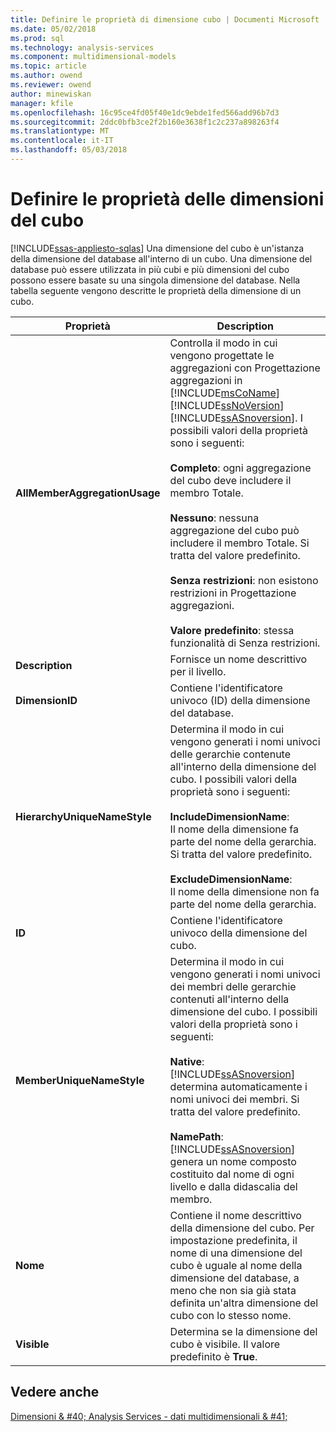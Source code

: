 ```yaml
---
title: Definire le proprietà di dimensione cubo | Documenti Microsoft
ms.date: 05/02/2018
ms.prod: sql
ms.technology: analysis-services
ms.component: multidimensional-models
ms.topic: article
ms.author: owend
ms.reviewer: owend
author: minewiskan
manager: kfile
ms.openlocfilehash: 16c95ce4fd05f40e1dc9ebde1fed566add96b7d3
ms.sourcegitcommit: 2ddc0bfb3ce2f2b160e3638f1c2c237a898263f4
ms.translationtype: MT
ms.contentlocale: it-IT
ms.lasthandoff: 05/03/2018
---
```

# <a name="define-cube-dimension-properties"></a>Definire le proprietà delle dimensioni del cubo
[!INCLUDE[ssas-appliesto-sqlas](../../includes/ssas-appliesto-sqlas.md)]
  Una dimensione del cubo è un'istanza della dimensione del database all'interno di un cubo. Una dimensione del database può essere utilizzata in più cubi e più dimensioni del cubo possono essere basate su una singola dimensione del database. Nella tabella seguente vengono descritte le proprietà della dimensione di un cubo.  
  
|Proprietà|Description|  
|--------------|-----------------|  
|**AllMemberAggregationUsage**|Controlla il modo in cui vengono progettate le aggregazioni con Progettazione aggregazioni in [!INCLUDE[msCoName](../../includes/msconame-md.md)] [!INCLUDE[ssNoVersion](../../includes/ssnoversion-md.md)] [!INCLUDE[ssASnoversion](../../includes/ssasnoversion-md.md)]. I possibili valori della proprietà sono i seguenti:<br /><br /> **Completo**: ogni aggregazione del cubo deve includere il membro Totale.<br /><br /> **Nessuno**: nessuna aggregazione del cubo può includere il membro Totale. Si tratta del valore predefinito.<br /><br /> **Senza restrizioni**: non esistono restrizioni in Progettazione aggregazioni.<br /><br /> **Valore predefinito**: stessa funzionalità di Senza restrizioni.|  
|**Description**|Fornisce un nome descrittivo per il livello.|  
|**DimensionID**|Contiene l'identificatore univoco (ID) della dimensione del database.|  
|**HierarchyUniqueNameStyle**|Determina il modo in cui vengono generati i nomi univoci delle gerarchie contenute all'interno della dimensione del cubo. I possibili valori della proprietà sono i seguenti:<br /><br /> **IncludeDimensionName**:<br />                    Il nome della dimensione fa parte del nome della gerarchia. Si tratta del valore predefinito.<br /><br /> **ExcludeDimensionName**:<br />                    Il nome della dimensione non fa parte del nome della gerarchia.|  
|**ID**|Contiene l'identificatore univoco della dimensione del cubo.|  
|**MemberUniqueNameStyle**|Determina il modo in cui vengono generati i nomi univoci dei membri delle gerarchie contenuti all'interno della dimensione del cubo. I possibili valori della proprietà sono i seguenti:<br /><br /> **Native**:<br />                      [!INCLUDE[ssASnoversion](../../includes/ssasnoversion-md.md)] determina automaticamente i nomi univoci dei membri. Si tratta del valore predefinito.<br /><br /> **NamePath**: [!INCLUDE[ssASnoversion](../../includes/ssasnoversion-md.md)] genera un nome composto costituito dal nome di ogni livello e dalla didascalia del membro.|  
|**Nome**|Contiene il nome descrittivo della dimensione del cubo. Per impostazione predefinita, il nome di una dimensione del cubo è uguale al nome della dimensione del database, a meno che non sia già stata definita un'altra dimensione del cubo con lo stesso nome.|  
|**Visible**|Determina se la dimensione del cubo è visibile. Il valore predefinito è **True**.|  
  
## <a name="see-also"></a>Vedere anche  
 [Dimensioni & #40; Analysis Services - dati multidimensionali & #41;](../../analysis-services/multidimensional-models-olap-logical-dimension-objects/dimensions-analysis-services-multidimensional-data.md)  
  
  
